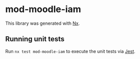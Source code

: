 # mod-moodle-iam

This library was generated with [Nx](https://nx.dev).

## Running unit tests

Run `nx test mod-moodle-iam` to execute the unit tests via [Jest](https://jestjs.io).
